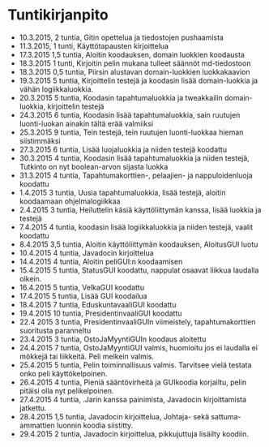# Tuntikirjanpito
* 10.3.2015, 2 tuntia, Gitin opettelua ja tiedostojen pushaamista
* 11.3.2015, 1 tunti, Käyttötapausten kirjoittelua
* 17.3.2015 1,5 tuntia, Aloitin koodauksen, domain luokkien koodausta
* 18.3.2015 1 tunti, Kirjoitin pelin mukana tulleet säännöt md-tiedostoon
* 18.3.2015 0,5 tuntia, Piirsin alustavan domain-luokkien luokkakaavion
* 19.3.2015 5 tuntia, Kirjoittelin testejä ja koodasin lisää domain-luokkia ja vähän logiikkaluokkia.
* 20.3.2015 5 tuntia, Koodasin tapahtumaluokkia ja tweakkailin domain-luokkia, kirjoittelin testejä
* 24.3.2015 6 tuntia, Koodasin lisää tapahtumaluokkia, sain ruutujen luonti-luokan ainakin tältä erää valmiiksi
* 25.3.2015 9 tuntia, Tein testejä, tein ruutujen luonti-luokkaa hieman siistimmäksi
* 27.3.2015 6 tuntia, Lisää luojaluokkia ja niiden testejä koodattu
* 30.3.2015 4 tuntia, Koodasin lisää tapahtumaluokkia ja niiden testejä, Tutkinto on nyt boolean-arvon sijasta luokka
* 31.3.2015 4 tuntia, Tapahtumakorttien-, pelaajien- ja nappuloidenluoja koodattu
* 1.4.2015 3 tuntia, Uusia tapahtumaluokkia, lisää testejä, aloitin koodaamaan ohjelmalogiikkaa
* 2.4.2015 3 tuntia, Heiluttelin käsiä käyttöliittymän kanssa, lisää luokkia ja testejä
* 7.4.2015 4 tuntia, koodasin lisää logiikkaluokkia ja niiden testejä, vaalit koodattu
* 8.4.2015 3,5 tuntia, Aloitin käyttöliittymän koodauksen, AloitusGUI luotu
* 10.4.2015 4 tuntia, Javadocin kirjoittelua
* 14.4.2015 4 tuntia, Aloitin peliGUI:n koodaamisen
* 15.4.2015 5 tuntia, StatusGUI koodattu, nappulat osaavat liikkua laudalla oikein.
* 16.4.2015 5 tuntia, VelkaGUI koodattu
* 17.4.2015 5 tuntia, Lisää GUI koodailua
* 18.4.2015 7 tuntia, EduskuntavaaliGUI koodattu
* 19.4.2015 10 tuntia, PresidentinvaaliGUI koodattu
* 22.4 2015 3 tuntia, PresidentinvaaliGUIn viimeistely, tapahtumakorttien suoritusta paranneltu
* 23.4.2015 3 tuntia, OstoJaMyyntiGUIn koodaus aloitettu
* 24.4.2015 7 tuntia, OstoJaMyyntiGUI valmis, huomioitu jos ei laudalla ei mökkejä tai liikkeitä. Peli melkein valmis.
* 25.4.2015 5 tuntia, Pelin toiminnallisuus valmis. Tarvitsee vielä testata onko peli käyttökelpoinen.
* 26.4.2015 4 tuntia, Pieniä sääntövirheitä ja GUIkoodia korjailtu, pelin pitäisi olla nyt pelikelpoinen.
* 27.4.2015 4 tuntia, .Jarin kanssa painimista, Javadocin kirjoittamista jatkettu.
* 28.4.2015 1,5 tuntia, Javadocin kirjoittelua, Johtaja- sekä sattuma-ammattien luonnin koodia siistitty.
* 29.4.2015 2 tuntia, Javadocin kirjoittelua, pikkujuttuja lisäilty koodiin.